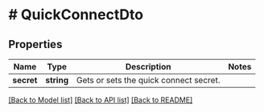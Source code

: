 # # QuickConnectDto

## Properties

Name | Type | Description | Notes
------------ | ------------- | ------------- | -------------
**secret** | **string** | Gets or sets the quick connect secret. |

[[Back to Model list]](../../README.md#models) [[Back to API list]](../../README.md#endpoints) [[Back to README]](../../README.md)
